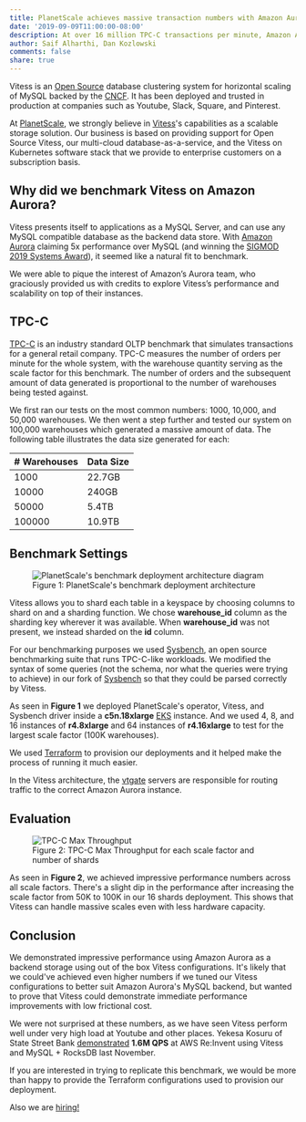 ```yaml
---
title: PlanetScale achieves massive transaction numbers with Amazon Aurora-backed Vitess clusters
date: '2019-09-09T11:00:00-08:00'
description: At over 16 million TPC-C transactions per minute, Amazon Aurora + Vitess demonstrates impressive scalability.
author: Saif Alharthi, Dan Kozlowski
comments: false
share: true
---
```


Vitess is an [Open Source](https://github.com/vitessio/vitess) database clustering system for horizontal scaling of MySQL backed by the [CNCF](https://www.cncf.io). It has been deployed and trusted in production at companies such as Youtube, Slack, Square, and Pinterest.

At [PlanetScale](https://planetscale.com), we strongly believe in [Vitess](https://vitess.io)'s capabilities as a scalable storage solution. Our business is based on providing support for Open Source Vitess, our multi-cloud database-as-a-service, and the Vitess on Kubernetes software stack that we provide to enterprise customers on a subscription basis.

## Why did we benchmark Vitess on Amazon Aurora?

Vitess presents itself to applications as a MySQL Server, and can use any MySQL compatible database as the backend data store. With [Amazon Aurora](https://aws.amazon.com/rds/aurora/) claiming 5x performance over MySQL (and winning the [SIGMOD 2019 Systems Award](https://sigmod2019.org/awards)), it seemed like a natural fit to benchmark.

We were able to pique the interest of Amazon’s Aurora team, who graciously provided us with credits to explore Vitess’s performance and scalability on top of their instances.

## TPC-C

[TPC-C](http://www.tpc.org/tpcc/) is an industry standard OLTP benchmark that simulates transactions for a general retail company. TPC-C measures the number of orders per minute for the whole system, with the warehouse quantity serving as the scale factor for this benchmark. The number of orders and the subsequent amount of data generated is proportional to the number of warehouses being tested against.

We first ran our tests on the most common numbers: 1000, 10,000, and 50,000 warehouses. We then went a step further and tested our system on 100,000 warehouses which generated a massive amount of data. The following table illustrates the data size generated for each:

| # Warehouses | Data Size |
| ------------ | --------- |
| 1000         | 22.7GB    |
| 10000        | 240GB     |
| 50000        | 5.4TB     |
| 100000       | 10.9TB    |

## Benchmark Settings

<figure>
    <img src="/img/eks-deployment.png" alt="PlanetScale's benchmark deployment architecture diagram"/>
    <figcaption>Figure 1: PlanetScale's benchmark deployment architecture</figcaption>
</figure>

Vitess allows you to shard each table in a keyspace by choosing columns to shard on and a sharding function. We chose **warehouse_id** column as the sharding key wherever it was available. When **warehouse_id** was not present, we instead sharded on the **id** column.

For our benchmarking purposes we used [Sysbench](https://www.percona.com/blog/2018/03/05/tpcc-like-workload-sysbench-1-0/), an open source benchmarking suite that runs TPC-C-like workloads. We modified the syntax of some queries (not the schema, nor what the queries were trying to achieve) in our fork of [Sysbench](https://github.com/planetscale/sysbench-tpcc) so that they could be parsed correctly by Vitess.

As seen in <b>Figure 1</b> we deployed PlanetScale's operator, Vitess, and Sysbench driver inside a **c5n.18xlarge** [EKS](https://aws.amazon.com/eks/) instance. And we used 4, 8, and 16 instances of **r4.8xlarge** and 64 instances of **r4.16xlarge** to test for the largest scale factor (100K warehouses).

We used [Terraform](https://www.terraform.io/) to provision our deployments and it helped make the process of running it much easier.

In the Vitess architecture, the [vtgate](https://vitess.io/docs/overview/architecture/) servers are responsible for routing traffic to the correct Amazon Aurora instance.

## Evaluation

<figure>
    <img src="/img/tpcc_max_bench.png" alt="TPC-C Max Throughput"/>
    <figcaption>Figure 2: TPC-C Max Throughput for each scale factor and number of shards</figcaption>
</figure>

As seen in **Figure 2**, we achieved impressive performance numbers across all scale factors. There's a slight dip in the performance after increasing the scale factor from 50K to 100K in our 16 shards deployment. This shows that Vitess can handle massive scales even with less hardware capacity.

## Conclusion

We demonstrated impressive performance using Amazon Aurora as a backend storage using out of the box Vitess configurations. It's likely that we could've achieved even higher numbers if we tuned our Vitess configurations to better suit Amazon Aurora's MySQL backend, but wanted to prove that Vitess could demonstrate immediate performance improvements with low frictional cost.

We were not surprised at these numbers, as we have seen Vitess perform well under very high load at Youtube and other places. Yekesa Kosuru of State Street Bank [demonstrated](https://www.youtube.com/watch?v=YQWt6wdAZMU) **1.6M QPS** at AWS Re:Invent using Vitess and MySQL + RocksDB last November.

If you are interested in trying to replicate this benchmark, we would be more than happy to provide the Terraform configurations used to provision our deployment.

Also we are [hiring!](https://planetscale.com/careers)
